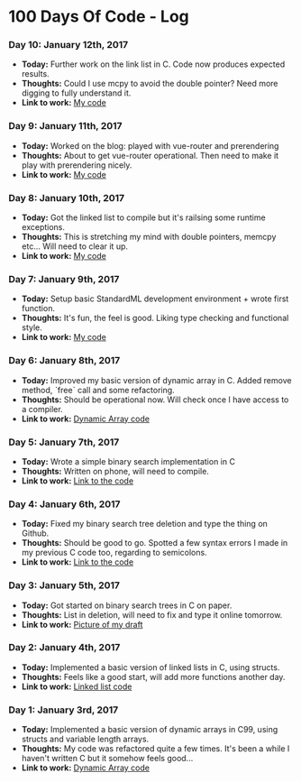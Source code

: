 # 100 Days Of Code - Log

### Day 10: January 12th, 2017

- **Today:** Further work on the link list in C. Code now produces expected results. 
- **Thoughts:** Could I use mcpy to avoid the double pointer? Need more digging to fully understand it.
- **Link to work:** [My code](https://github.com/fuzzytern/cs-study/blob/master/linkedList.c)

### Day 9: January 11th, 2017

- **Today:** Worked on the blog: played with vue-router and prerendering
- **Thoughts:** About to get vue-router operational. Then need to make it play with prerendering nicely.
- **Link to work:** [My code](https://github.com/niwolive/blog)

### Day 8: January 10th, 2017

- **Today:** Got the linked list to compile but it's railsing some runtime exceptions.
- **Thoughts:** This is stretching my mind with double pointers, memcpy etc... Will need to clear it up.
- **Link to work:** [My code](https://github.com/fuzzytern/cs-study/blob/master/linkedList.c)

### Day 7: January 9th, 2017

- **Today:** Setup basic StandardML development environment + wrote first function.
- **Thoughts:** It's fun, the feel is good. Liking type checking and functional style.
- **Link to work:** [My code](https://twitter.com/niwolive/status/818489209438736384)

### Day 6: January 8th, 2017

- **Today:** Improved my basic version of dynamic array in C. Added remove method, ˋfreeˋ call and some refactoring.
- **Thoughts:** Should be operational now. Will check once I have access to a compiler.
- **Link to work:** [Dynamic Array code](https://github.com/fuzzytern/cs-study/blob/master/dynArray.c)

### Day 5: January 7th, 2017

- **Today:** Wrote a simple binary search implementation in C
- **Thoughts:** Written on phone, will need to compile.
- **Link to work:** [Link to the code](https://github.com/fuzzytern/cs-study/blob/master/simpleBinarySearch.c)

### Day 4: January 6th, 2017

- **Today:** Fixed my binary search tree deletion and type the thing on Github.
- **Thoughts:** Should be good to go. Spotted a few syntax errors I made in my previous C code too, regarding to semicolons.
- **Link to work:** [Link to the code](https://github.com/fuzzytern/cs-study/blob/master/binarySearchTree.c)

### Day 3: January 5th, 2017

- **Today:** Got started on binary search trees in C on paper.
- **Thoughts:** List in deletion, will need to fix and type it online tomorrow.
- **Link to work:** [Picture of my draft](https://twitter.com/niwonow/status/816891114154233856?s=09)

### Day 2: January 4th, 2017

- **Today:** Implemented a basic version of linked lists in C, using structs.
- **Thoughts:** Feels like a good start, will add more functions another day.
- **Link to work:** [Linked list code](https://github.com/fuzzytern/cs-study/blob/master/linkedList.c)

### Day 1: January 3rd, 2017

- **Today:** Implemented a basic version of dynamic arrays in C99, using structs and variable length arrays.
- **Thoughts:** My code was refactored quite a few times. It's been a while I haven't written C but it somehow feels good...
- **Link to work:** [Dynamic Array code](https://github.com/fuzzytern/cs-study/blob/master/dynArray.c)


